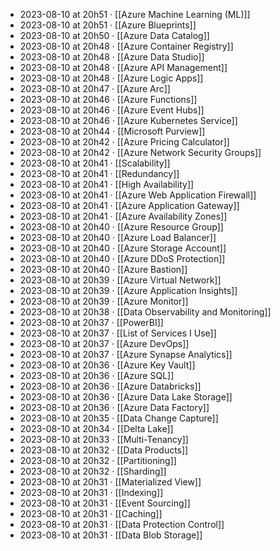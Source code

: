 - 2023-08-10 at 20h51 · [[Azure Machine Learning (ML)]]
- 2023-08-10 at 20h51 · [[Azure Blueprints]]
- 2023-08-10 at 20h50 · [[Azure Data Catalog]]
- 2023-08-10 at 20h48 · [[Azure Container Registry]]
- 2023-08-10 at 20h48 · [[Azure Data Studio]]
- 2023-08-10 at 20h48 · [[Azure API Management]]
- 2023-08-10 at 20h48 · [[Azure Logic Apps]]
- 2023-08-10 at 20h47 · [[Azure Arc]]
- 2023-08-10 at 20h46 · [[Azure Functions]]
- 2023-08-10 at 20h46 · [[Azure Event Hubs]]
- 2023-08-10 at 20h46 · [[Azure Kubernetes Service]]
- 2023-08-10 at 20h44 · [[Microsoft Purview]]
- 2023-08-10 at 20h42 · [[Azure Pricing Calculator]]
- 2023-08-10 at 20h42 · [[Azure Network Security Groups]]
- 2023-08-10 at 20h41 · [[Scalability]]
- 2023-08-10 at 20h41 · [[Redundancy]]
- 2023-08-10 at 20h41 · [[High Availability]]
- 2023-08-10 at 20h41 · [[Azure Web Application Firewall]]
- 2023-08-10 at 20h41 · [[Azure Application Gateway]]
- 2023-08-10 at 20h41 · [[Azure Availability Zones]]
- 2023-08-10 at 20h40 · [[Azure Resource Group]]
- 2023-08-10 at 20h40 · [[Azure Load Balancer]]
- 2023-08-10 at 20h40 · [[Azure Storage Account]]
- 2023-08-10 at 20h40 · [[Azure DDoS Protection]]
- 2023-08-10 at 20h40 · [[Azure Bastion]]
- 2023-08-10 at 20h39 · [[Azure Virtual Network]]
- 2023-08-10 at 20h39 · [[Azure Application Insights]]
- 2023-08-10 at 20h39 · [[Azure Monitor]]
- 2023-08-10 at 20h38 · [[Data Observability and Monitoring]]
- 2023-08-10 at 20h37 · [[PowerBI]]
- 2023-08-10 at 20h37 · [[List of Services I Use]]
- 2023-08-10 at 20h37 · [[Azure DevOps]]
- 2023-08-10 at 20h37 · [[Azure Synapse Analytics]]
- 2023-08-10 at 20h36 · [[Azure Key Vault]]
- 2023-08-10 at 20h36 · [[Azure SQL]]
- 2023-08-10 at 20h36 · [[Azure Databricks]]
- 2023-08-10 at 20h36 · [[Azure Data Lake Storage]]
- 2023-08-10 at 20h36 · [[Azure Data Factory]]
- 2023-08-10 at 20h35 · [[Data Change Capture]]
- 2023-08-10 at 20h34 · [[Delta Lake]]
- 2023-08-10 at 20h33 · [[Multi-Tenancy]]
- 2023-08-10 at 20h32 · [[Data Products]]
- 2023-08-10 at 20h32 · [[Partitioning]]
- 2023-08-10 at 20h32 · [[Sharding]]
- 2023-08-10 at 20h31 · [[Materialized View]]
- 2023-08-10 at 20h31 · [[Indexing]]
- 2023-08-10 at 20h31 · [[Event Sourcing]]
- 2023-08-10 at 20h31 · [[Caching]]
- 2023-08-10 at 20h31 · [[Data Protection Control]]
- 2023-08-10 at 20h31 · [[Data Blob Storage]]
